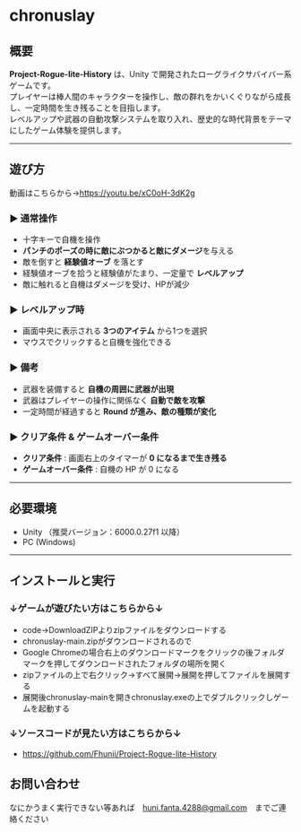 # chronuslay

## 概要
**Project-Rogue-lite-History** は、Unity で開発されたローグライクサバイバー系ゲームです。  
プレイヤーは棒人間のキャラクターを操作し、敵の群れをかいくぐりながら成長し、一定時間を生き残ることを目指します。  
レベルアップや武器の自動攻撃システムを取り入れ、歴史的な時代背景をテーマにしたゲーム体験を提供します。  

---

## 遊び方
動画はこちらから→https://youtu.be/xC0oH-3dK2g

### ▶ 通常操作
- 十字キーで自機を操作  
- **パンチのポーズの時に敵にぶつかると敵にダメージ**を与える  
- 敵を倒すと **経験値オーブ** を落とす  
- 経験値オーブを拾うと経験値がたまり、一定量で **レベルアップ**  
- 敵に触れると自機はダメージを受け、HPが減少  

### ▶ レベルアップ時
- 画面中央に表示される **3つのアイテム** から1つを選択  
- マウスでクリックすると自機を強化できる  

### ▶ 備考
- 武器を装備すると **自機の周囲に武器が出現**  
- 武器はプレイヤーの操作に関係なく **自動で敵を攻撃**  
- 一定時間が経過すると **Round が進み、敵の種類が変化**  

### ▶ クリア条件 & ゲームオーバー条件
- **クリア条件** : 画面右上のタイマーが **0 になるまで生き残る**  
- **ゲームオーバー条件** : 自機の HP が 0 になる  

---

## 必要環境
- Unity （推奨バージョン：6000.0.27f1 以降）  
- PC (Windows)  

---

## インストールと実行
### **↓ゲームが遊びたい方はこちらから↓**
- code→DownloadZIPよりzipファイルをダウンロードする
- chronuslay-main.zipがダウンロードされるので
- Google Chromeの場合右上のダウンロードマークをクリックの後フォルダマークを押してダウンロードされたフォルダの場所を開く
- zipファイルの上で右クリック→すべて展開→展開を押してファイルを展開する
- 展開後chronuslay-mainを開きchronuslay.exeの上でダブルクリックしゲームを起動する

### **↓ソースコードが見たい方はこちらから↓**
- https://github.com/Fhunii/Project-Rogue-lite-History

## お問い合わせ
   なにかうまく実行できない等あれば　huni.fanta.4288@gmail.com　までご連絡ください

